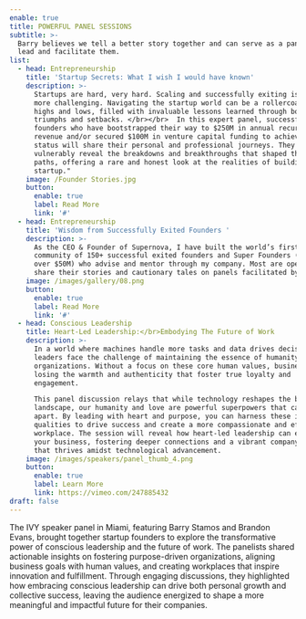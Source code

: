 ```yaml
---
enable: true
title: POWERFUL PANEL SESSIONS
subtitle: >-
  Barry believes we tell a better story together and can serve as a panelist or
  lead and facilitate them. 
list:
  - head: Entrepreneurship
    title: 'Startup Secrets: What I wish I would have known'
    description: >-
      Startups are hard, very hard. Scaling and successfully exiting is even
      more challenging. Navigating the startup world can be a rollercoaster of
      highs and lows, filled with invaluable lessons learned through both
      triumphs and setbacks. </br></br>  In this expert panel, successful
      founders who have bootstrapped their way to $250M in annual recurring
      revenue and/or secured $100M in venture capital funding to achieve unicorn
      status will share their personal and professional journeys. They will
      vulnerably reveal the breakdowns and breakthroughs that shaped their
      paths, offering a rare and honest look at the realities of building a
      startup."
    image: /Founder Stories.jpg
    button:
      enable: true
      label: Read More
      link: '#'
  - head: Entrepreneurship
    title: 'Wisdom from Successfully Exited Founders '
    description: >-
      As the CEO & Founder of Supernova, I have built the world’s first
      community of 150+ successful exited founders and Super Founders (exit for
      over $50M) who advise and mentor through my company. Most are open to
      share their stories and cautionary tales on panels facilitated by me.</br>
    image: /images/gallery/08.png
    button:
      enable: true
      label: Read More
      link: '#'
  - head: Conscious Leadership
    title: Heart-Led Leadership:</br>Embodying The Future of Work
    description: >-
      In a world where machines handle more tasks and data drives decisions,
      leaders face the challenge of maintaining the essence of humanity in their
      organizations. Without a focus on these core human values, businesses risk
      losing the warmth and authenticity that foster true loyalty and
      engagement.

      This panel discussion relays that while technology reshapes the business
      landscape, our humanity and love are powerful superpowers that can set us
      apart. By leading with heart and purpose, you can harness these intrinsic
      qualities to drive success and create a more compassionate and effective
      workplace. The session will reveal how heart-led leadership can elevate
      your business, fostering deeper connections and a vibrant company culture
      that thrives amidst technological advancement.
    image: /images/speakers/panel_thumb_4.png
    button:
      enable: true
      label: Learn More
      link: https://vimeo.com/247885432
draft: false
---
```

The IVY speaker panel in Miami, featuring Barry Stamos and Brandon Evans, brought together startup founders to explore the transformative power of conscious leadership and the future of work. The panelists shared actionable insights on fostering purpose-driven organizations, aligning business goals with human values, and creating workplaces that inspire innovation and fulfillment. Through engaging discussions, they highlighted how embracing conscious leadership can drive both personal growth and collective success, leaving the audience energized to shape a more meaningful and impactful future for their companies.
